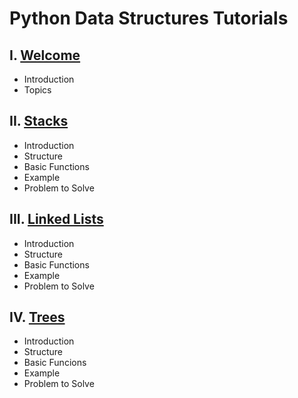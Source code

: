 # Python Data Structures Tutorials
## I. [Welcome](0-welcome.md)
* Introduction
* Topics
## II. [Stacks](1-stacks.md)
* Introduction
* Structure
* Basic Functions
* Example
* Problem to Solve
## III. [Linked Lists](2-linked-lists.md)
* Introduction
* Structure
* Basic Functions
* Example
* Problem to Solve
## IV. [Trees](3-trees.md)
* Introduction
* Structure
* Basic Funcions
* Example
* Problem to Solve
